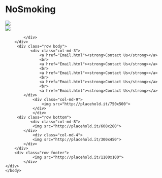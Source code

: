 # NoSmoking
<html>
    <head>
        <title>Be a Quitter!</title>
        <link rel="stylesheet" href="css/bootstrap.min.css" type="text/css"/>
        <link rel="stylesheet" href="css/SmokingCSS.css" type="text/css"/>
        <meta charset="UTF-8">
        <meta name="viewport" content="width=device-width, initial-scale=1.0">
    </head>
    <body>
        <div class="container">
            <div class="row header">
               <div class="col-md-4">
                <img src="http://placehold.it/300x100">
            </div>
                <div class="col-md-8">
                <img src="http://placehold.it/750x100">
                
            </div>
        </div>
         <div class="row body">
               <div class="col-md-3">
                   <a href="Email.html"><strong>Contact Us</strong></a>
                   <br>
                   <a href="Email.html"><strong>Contact Us</strong></a>
                   <br>
                   <a href="Email.html"><strong>Contact Us</strong></a>
                   <br>
                   <a href="Email.html"><strong>Contact Us</strong></a>
                   <br>
                   <a href="Email.html"><strong>Contact Us</strong></a>
            </div>
                <div class="col-md-9">
                    <img src="http://placehold.it/750x500">
                </div>
                </div>
         <div class="row bottom">
               <div class="col-md-8">
                <img src="http://placehold.it/600x280">
            </div>
                <div class="col-md-4">
                <img src="http://placehold.it/300x450">
            </div>
        </div>
        <div class="row footer">
                <img src="http://placehold.it/1100x100">
            </div>
    </div>
    </body>
</html>
